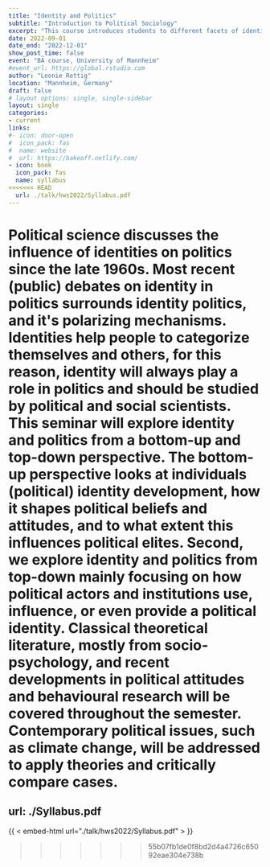 ```yaml
---
title: "Identity and Politics"
subtitle: "Introduction to Political Sociology"
excerpt: "This course introduces students to different facets of identity in politics. It moreover covers how group identities are developed in the first place, and discusses what role identity plays for democracy."
date: 2022-09-01
date_end: "2022-12-01"
show_post_time: false
event: "BA course, University of Mannheim"
#event_url: https://global.rstudio.com
author: "Leonie Rettig"
location: "Mannheim, Germany"
draft: false
# layout options: single, single-sidebar
layout: single
categories:
- current
links:
#- icon: door-open
#  icon_pack: fas
#  name: website
#  url: https://bakeoff.netlify.com/
- icon: book
  icon_pack: fas
  name: syllabus
<<<<<<< HEAD
  url: ./talk/hws2022/Syllabus.pdf
---
```


Political science discusses the influence of identities on politics since the late 1960s. Most recent (public) debates on identity in politics surrounds identity politics, and it's polarizing mechanisms. Identities help people to categorize themselves and others, for this reason, identity will always play a role in politics and should be studied by political and social scientists. This seminar will explore identity and politics from a bottom-up and top-down perspective. The bottom-up perspective looks at individuals (political) identity development, how it shapes political beliefs and attitudes, and to what extent this influences political elites. Second, we explore identity and politics from top-down mainly focusing on how political actors and institutions use, influence, or even provide a political identity. Classical theoretical literature, mostly from socio-psychology, and recent developments in political attitudes and behavioural research will be covered throughout the semester. Contemporary political issues, such as climate change, will be addressed to apply theories and critically compare cases.
=======
  url: ./Syllabus.pdf
---
{{ < embed-html url="./talk/hws2022/Syllabus.pdf" > }}

>>>>>>> 55b07fb1de0f8bd2d4a4726c65092eae304e738b
